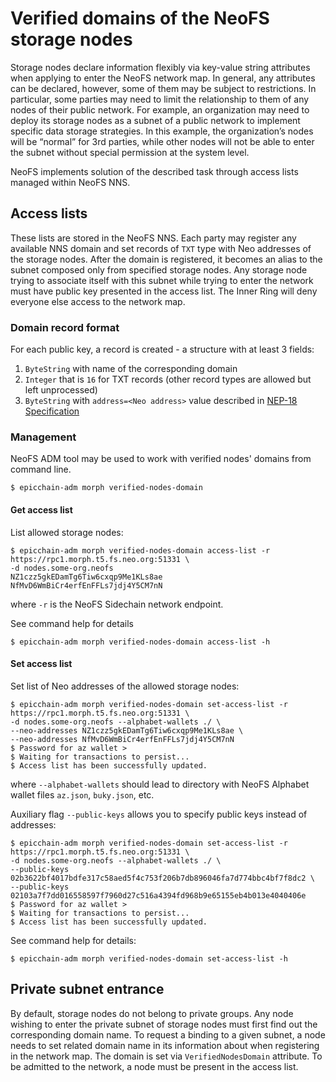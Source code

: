 # Verified domains of the NeoFS storage nodes

Storage nodes declare information flexibly via key-value string attributes when
applying to enter the NeoFS network map. In general, any attributes can be
declared, however, some of them may be subject to restrictions. In particular,
some parties may need to limit the relationship to them of any nodes of their
public network. For example, an organization may need to deploy its storage
nodes as a subnet of a public network to implement specific data storage
strategies. In this example, the organization’s nodes will be “normal” for 3rd
parties, while other nodes will not be able to enter the subnet without special
permission at the system level.

NeoFS implements solution of the described task through access lists managed
within NeoFS NNS.

## Access lists

These lists are stored in the NeoFS NNS. Each party may register any available
NNS domain and set records of `TXT` type with Neo addresses of the storage
nodes. After the domain is registered, it becomes an alias to the subnet composed
only from specified storage nodes. Any storage node trying to associate itself
with this subnet while trying to enter the network must have public key
presented in the access list. The Inner Ring will deny everyone else access to
the network map.

### Domain record format

For each public key, a record is created - a structure with at least 3 fields:
1. `ByteString` with name of the corresponding domain
2. `Integer` that is `16` for TXT records (other record types are allowed but left unprocessed)
3. `ByteString` with `address=<Neo address>` value described in [NEP-18 Specification](https://github.com/neo-project/proposals/pull/133)

### Management

NeoFS ADM tool may be used to work with verified nodes' domains from command line.
```
$ epicchain-adm morph verified-nodes-domain
```

#### Get access list

List allowed storage nodes:
```
$ epicchain-adm morph verified-nodes-domain access-list -r https://rpc1.morph.t5.fs.neo.org:51331 \
-d nodes.some-org.neofs
NZ1czz5gkEDamTg6Tiw6cxqp9Me1KLs8ae
NfMvD6WmBiCr4erfEnFFLs7jdj4Y5CM7nN
```
where `-r` is the NeoFS Sidechain network endpoint.

See command help for details
```
$ epicchain-adm morph verified-nodes-domain access-list -h
```

#### Set access list

Set list of Neo addresses of the allowed storage nodes:
```
$ epicchain-adm morph verified-nodes-domain set-access-list -r https://rpc1.morph.t5.fs.neo.org:51331 \
-d nodes.some-org.neofs --alphabet-wallets ./ \
--neo-addresses NZ1czz5gkEDamTg6Tiw6cxqp9Me1KLs8ae \
--neo-addresses NfMvD6WmBiCr4erfEnFFLs7jdj4Y5CM7nN
$ Password for az wallet >
$ Waiting for transactions to persist...
$ Access list has been successfully updated.
```
where `--alphabet-wallets` should lead to directory with NeoFS Alphabet wallet
files `az.json`, `buky.json`, etc.

Auxiliary flag `--public-keys` allows you to specify public keys instead of addresses:
```
$ epicchain-adm morph verified-nodes-domain set-access-list -r https://rpc1.morph.t5.fs.neo.org:51331 \
-d nodes.some-org.neofs --alphabet-wallets ./ \
--public-keys 02b3622bf4017bdfe317c58aed5f4c753f206b7db896046fa7d774bbc4bf7f8dc2 \
--public-keys 02103a7f7dd016558597f7960d27c516a4394fd968b9e65155eb4b013e4040406e
$ Password for az wallet >
$ Waiting for transactions to persist...
$ Access list has been successfully updated.
```

See command help for details:
```
$ epicchain-adm morph verified-nodes-domain set-access-list -h
```

## Private subnet entrance

By default, storage nodes do not belong to private groups. Any node wishing to
enter the private subnet of storage nodes must first find out the corresponding
domain name. To request a binding to a given subnet, a node needs to set
related domain name in its information about when registering in the network
map. The domain is set via `VerifiedNodesDomain` attribute. To be admitted to
the network, a node must be present in the access list.
